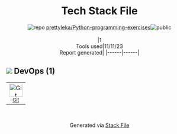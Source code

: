 <!--
--- Readme.md Snippet without images Start ---
## Tech Stack
prettyleka/Python-programming-exercises is built on the following main stack:


Full tech stack [here](/techstack.md)
--- Readme.md Snippet without images End ---

--- Readme.md Snippet with images Start ---
## Tech Stack
prettyleka/Python-programming-exercises is built on the following main stack:


Full tech stack [here](/techstack.md)
--- Readme.md Snippet with images End ---
-->
<div align="center">

# Tech Stack File
![](https://img.stackshare.io/repo.svg "repo") [prettyleka/Python-programming-exercises](https://github.com/prettyleka/Python-programming-exercises)![](https://img.stackshare.io/public_badge.svg "public")
<br/><br/>
|1<br/>Tools used|11/11/23 <br/>Report generated|
|------|------|
</div>

## <img src='https://img.stackshare.io/devops.svg'/> DevOps (1)
<table><tr>
  <td align='center'>
  <img width='36' height='36' src='https://img.stackshare.io/service/1046/git.png' alt='Git'>
  <br>
  <sub><a href="http://git-scm.com/">Git</a></sub>
  <br>
  <sub></sub>
</td>

</tr>
</table>

<br/>
<div align='center'>

Generated via [Stack File](https://github.com/apps/stack-file)

